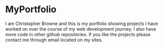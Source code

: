 # MyPortfolio

I am Christopher Browne and this is my portfolio showing projects I have worked on over the course of my web development journey. I also have more code in other github repositories. If you like the projects please contact me through email located on my sites.